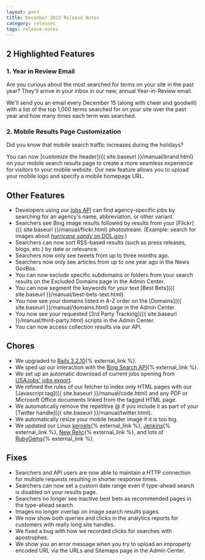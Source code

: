 ```yaml
---
layout: post
title: December 2012 Release Notes
category: releases
tags: release-notes
---
```


## 2 Highlighted Features

### 1. Year in Review Email

Are you curious about the most searched for terms on your site in the past year? They'll arrive in your inbox in our new, annual Year-in-Review email.

We'll send you an email every December 15 (along with cheer and goodwill) with a list of the top 1,000 terms searched for on your site over the past year and how many times each term was searched.

### 2. Mobile Results Page Customization

Did you know that mobile search traffic increases during the holidays? 

You can now [customize the header]({{ site.baseurl }}/manual/brand.html) on your mobile search results page to create a more seamless experience for visitors to your mobile website. Our new feature allows you to upload your mobile logo and specify a mobile homepage URL.

## Other Features

* Developers using our [jobs API](https://github.com/GSA/jobs_api) can find agency-specific jobs by searching for an agency's name, abbreviation, or other variant.
* Searchers see Bing image results followed by results from your [Flickr]({{ site.baseurl }}/manual/flickr.html) photostream. (Example: search for images about [*hurricane sandy* on DOL.gov](https://search.usa.gov/search/images?affiliate=u.s.departmentoflabor&amp;m=false&amp;query=hurricane+sandy).)
* Searchers can now sort RSS-based results (such as press releases, blogs, etc.) by date or relevance.
* Searchers now only see tweets from up to three months ago.
* Searchers now only see articles from up to one year ago in the News GovBox.
* You can now exclude specific subdomains or folders from your search results on the Excluded Domains page in the Admin Center.
* You can now segment the keywords for your text [Best Bets]({{ site.baseurl }}/manual/best-bets-text.html).
* You now see your domains listed in A-Z order on the [Domains]({{ site.baseurl }}/manual/domains.html) page in the Admin Center.
* You now see your requested [3rd Party Tracking]({{ site.baseurl }}/manual/third-party.html) scripts in the Admin Center.
* You can now access collection results via our API.

## Chores

* We upgraded to [Rails 3.2.10](https://weblog.rubyonrails.org/2013/1/2/Rails-3-2-10--3-1-9--and-3-0-18-have-been-released/){% external_link %}.
* We sped up our interaction with the [Bing Search API](https://www.bing.com/developers/){% external_link %}.
* We set up an automatic download of current jobs opening from [USAJobs' jobs export](https://schemas.usajobs.gov/).
* We refined the rules of our fetcher to index only HTML pages with our [Javascript tag]({{ site.baseurl }}/manual/code.html) and any PDF or Microsoft Office documents linked from the tagged HTML page.
* We automatically remove the repetitive @ if you include it as part of your [Twitter handle]({{ site.baseurl }}/manual/twitter.html).
* We automatically resize your mobile header image if it is too big.
* We updated our Linux [kernels](http://www.kernel.org/){% external_link %}, [Jenkins](http://jenkins-ci.org/){% external_link %}, [New Relic](https://newrelic.com/){% external_link %}, and lots of [RubyGems](https://rubygems.org/){% external_link %}.

## Fixes

* Searchers and API users are now able to maintain a HTTP connection for multiple requests resulting in shorter response times.
* Searchers can now set a custom date range even if type-ahead search is disabled on your results page.
* Searchers no longer see inactive best bets as recommended pages in the type-ahead search.
* Images no longer overlap on image search results pages.
* We now show both queries and clicks in the analytics reports for customers with really long site handles.
* We fixed a bug with how we recorded clicks for searches with apostrophes.
* We show you an error message when you try to upload an improperly encoded URL  via the URLs and Sitemaps page in the Admin Center.
